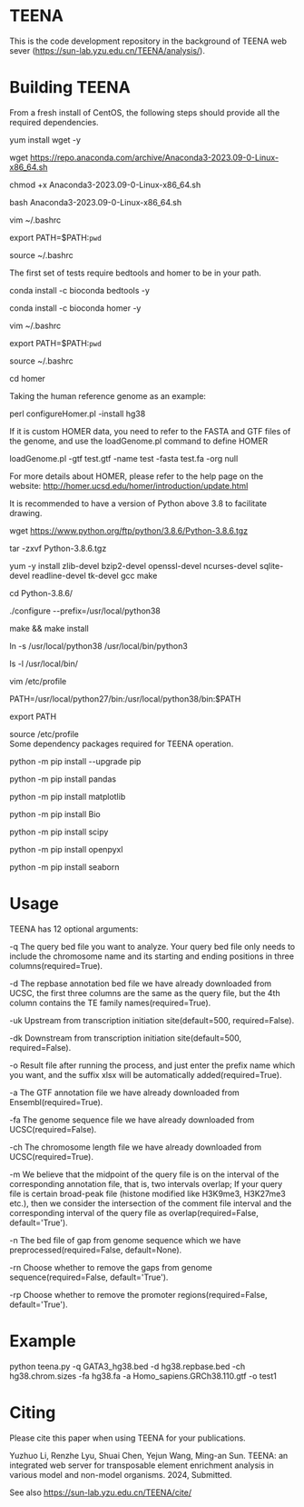 # TEENA
This is the code development repository in the background of TEENA web sever (https://sun-lab.yzu.edu.cn/TEENA/analysis/).  

# Building TEENA  

From a fresh install of CentOS, the following steps should provide all the required dependencies.  

yum install wget -y  

wget https://repo.anaconda.com/archive/Anaconda3-2023.09-0-Linux-x86_64.sh  

chmod +x Anaconda3-2023.09-0-Linux-x86_64.sh  

bash Anaconda3-2023.09-0-Linux-x86_64.sh  

vim ~/.bashrc  

export PATH=$PATH:`pwd`   

source ~/.bashrc  

The first set of tests require bedtools and homer to be in your path.  

conda install -c bioconda bedtools -y  

conda install -c bioconda homer -y  

vim ~/.bashrc  

export PATH=$PATH:`pwd`   

source ~/.bashrc  

cd homer  



Taking the human reference genome as an example:  

perl configureHomer.pl -install hg38  

If it is custom HOMER data, you need to refer to the FASTA and GTF files of the genome, and use the loadGenome.pl command to define HOMER  

loadGenome.pl -gtf test.gtf -name test -fasta test.fa -org null  

For more details about HOMER, please refer to the help page on the website: http://homer.ucsd.edu/homer/introduction/update.html  


It is recommended to have a version of Python above 3.8 to facilitate drawing.  

wget https://www.python.org/ftp/python/3.8.6/Python-3.8.6.tgz  

tar -zxvf Python-3.8.6.tgz  

yum -y install zlib-devel bzip2-devel openssl-devel ncurses-devel sqlite-devel readline-devel tk-devel gcc make  

cd Python-3.8.6/  

./configure --prefix=/usr/local/python38  

make && make install  

ln -s /usr/local/python38 /usr/local/bin/python3  

ls -l /usr/local/bin/  

vim /etc/profile  

PATH=/usr/local/python27/bin:/usr/local/python38/bin:$PATH  

export PATH  

source /etc/profile  
Some dependency packages required for TEENA operation.  

python -m pip install --upgrade pip  

python -m pip install pandas  

python -m pip install matplotlib  

python -m pip install Bio  

python -m pip install scipy  

python -m pip install openpyxl  

python -m pip install seaborn  



  
# Usage  
TEENA has 12 optional arguments:  

  -q	The query bed file you want to analyze. Your query bed file only needs to include the chromosome name and its starting and ending positions in three columns(required=True).  

  -d 	The repbase annotation bed file we have already downloaded from UCSC, the first three columns are the same as the query file, but the 4th column contains the TE family names(required=True).  
  
  -uk 	Upstream from transcription initiation site(default=500, required=False).  
  
  -dk	Downstream from transcription initiation site(default=500, required=False).  
  
  -o 	Result file after running the process, and just enter the prefix name which you want, and the suffix xlsx will be automatically added(required=True).  
  
  -a	The GTF annotation file we have already downloaded from Ensembl(required=True).  
  
  -fa	The genome sequence file we have already downloaded from UCSC(required=False).  
  
  -ch	The chromosome length file we have already downloaded from UCSC(required=True).  
  
  -m	We believe that the midpoint of the query file is on the interval of the corresponding annotation file, that is, two intervals overlap; If your query file is certain broad-peak file (histone modified like H3K9me3, H3K27me3 etc.), then we consider the intersection of the comment file interval and the corresponding interval of the query file as overlap(required=False, default='True').  
  
  -n	The bed file of gap from genome sequence which we have preprocessed(required=False, default=None).  
  
  -rn	Choose whether to remove the gaps from genome sequence(required=False, default='True').  
  
  -rp	Choose whether to remove the promoter regions(required=False, default='True').  
  


# Example  

python teena.py -q GATA3_hg38.bed -d hg38.repbase.bed -ch hg38.chrom.sizes -fa hg38.fa -a Homo_sapiens.GRCh38.110.gtf -o test1


  
# Citing  

Please cite this paper when using TEENA for your publications.  

Yuzhuo Li, Renzhe Lyu, Shuai Chen, Yejun Wang, Ming-an Sun. TEENA: an integrated web server for transposable element enrichment analysis in various model and non-model organisms. 2024, Submitted.  

See also https://sun-lab.yzu.edu.cn/TEENA/cite/
